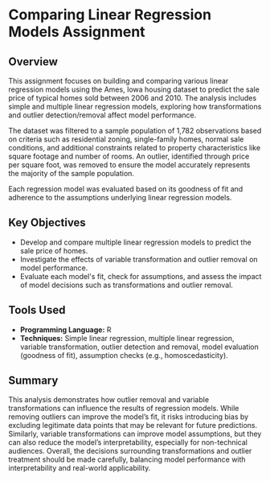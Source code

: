 # Comparing Linear Regression Models Assignment

## Overview
This assignment focuses on building and comparing various linear regression models using the Ames, Iowa housing dataset to predict the sale price of typical homes sold between 2006 and 2010. The analysis includes simple and multiple linear regression models, exploring how transformations and outlier detection/removal affect model performance. 

The dataset was filtered to a sample population of 1,782 observations based on criteria such as residential zoning, single-family homes, normal sale conditions, and additional constraints related to property characteristics like square footage and number of rooms. An outlier, identified through price per square foot, was removed to ensure the model accurately represents the majority of the sample population. 

Each regression model was evaluated based on its goodness of fit and adherence to the assumptions underlying linear regression models.

## Key Objectives
- Develop and compare multiple linear regression models to predict the sale price of homes.
- Investigate the effects of variable transformation and outlier removal on model performance.
- Evaluate each model's fit, check for assumptions, and assess the impact of model decisions such as transformations and outlier removal.

## Tools Used
- **Programming Language:** R
- **Techniques:** Simple linear regression, multiple linear regression, variable transformation, outlier detection and removal, model evaluation (goodness of fit), assumption checks (e.g., homoscedasticity).

## Summary
This analysis demonstrates how outlier removal and variable transformations can influence the results of regression models. While removing outliers can improve the model’s fit, it risks introducing bias by excluding legitimate data points that may be relevant for future predictions. Similarly, variable transformations can improve model assumptions, but they can also reduce the model’s interpretability, especially for non-technical audiences. Overall, the decisions surrounding transformations and outlier treatment should be made carefully, balancing model performance with interpretability and real-world applicability.
